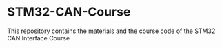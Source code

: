 # STM32-CAN-Course
This repository contains the materials and the course code of the STM32 CAN Interface Course
